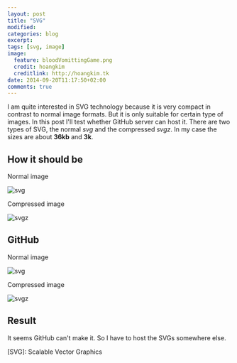 ```yaml
---
layout: post
title: "SVG"
modified:
categories: blog
excerpt:
tags: [svg, image]
image: 
  feature: bloodVomittingGame.png
  credit: hoangkim
  creditlink: http://hoangkim.tk
date: 2014-09-20T11:17:50+02:00
comments: true
---
```


I am quite interested in SVG technology because it is very compact in contrast to normal image formats. But it is only suitable for certain type of images. In this post I'll test whether GitHub server can host it. There are two types of SVG, the normal *svg* and the compressed *svgz*. In my case the sizes are about **36kb** and **3k**.

## How it should be

Normal image

![svg](http://ranmeus.byethost33.com/images/bloodVomittingGame.svg "Blood Vomitting Game")

Compressed image

![svgz](http://ranmeus.byethost33.com/images/bloodVomittingGame.svgz "Blood Vomitting Game")

## GitHub

Normal image

![svg](bloodVomittingGame.svg "Blood Vomitting Game")

Compressed image

![svgz](bloodVomittingGame.svgz "Blood Vomitting Game")

## Result

It seems GitHub can't make it. So I have to host the SVGs somewhere else.

[SVG]:	Scalable Vector Graphics